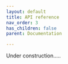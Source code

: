 ```yaml
---
layout: default
title: API reference
nav_order: 3
has_children: false
parent: Documentation

---
```


Under construction.....
